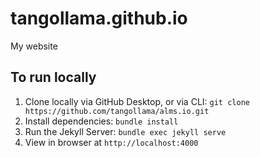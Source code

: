 # tangollama.github.io
My website

## To run locally
1. Clone locally via GitHub Desktop, or via CLI: `git clone https://github.com/tangollama/alms.io.git`
2. Install dependencies: `bundle install`
3. Run the Jekyll Server: `bundle exec jekyll serve`
4. View in browser at `http://localhost:4000`
